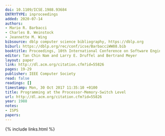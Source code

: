 ```yaml
---
doi: 10.1109/ICSE.1988.93684
ENTRYTYPE: inproceedings
added: 2020-07-14
authors:
- Mario R. Barbacci
- Charles B. Weinstock
- Jeannette M. Wing
bibsource: dblp computer science bibliography, https://dblp.org
biburl: https://dblp.org/rec/conf/icse/BarbacciWW88.bib
booktitle: Proceedings, 10th International Conference on Software Engineering, Singapore, Singapore, April 11-15, 1988
editor: Tan Chin Nam and Larry E. Druffel and Bertrand Meyer
layout: paper
link: http://dl.acm.org/citation.cfm?id=55826
pages: 19-29
publisher: IEEE Computer Society
read: false
readings: []
timestamp: Mon, 30 Oct 2017 11:35:10 +0100
title: Programming at the Processor-Memory-Switch Level
url: http://dl.acm.org/citation.cfm?id=55826
year: 1988
notes:
- ISPS
papers:
---
```

{% include links.html %}
